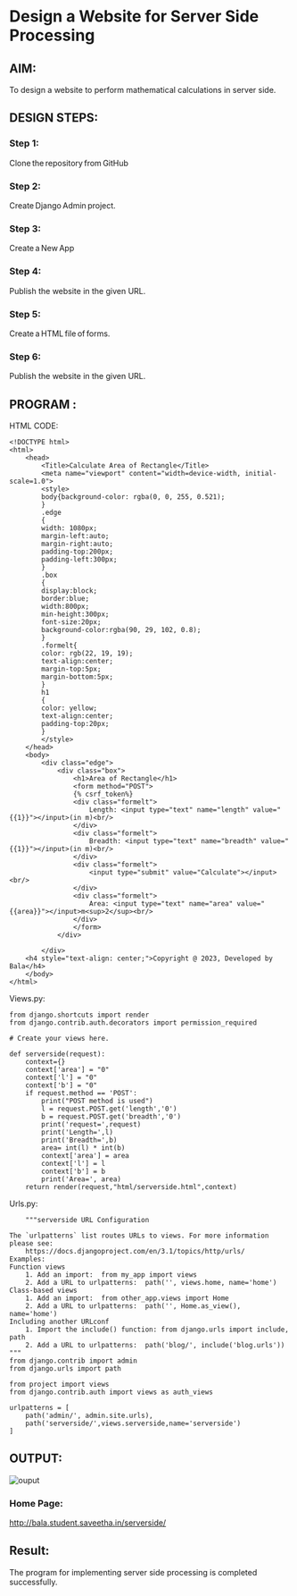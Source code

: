 # Design a Website for Server Side Processing

## AIM:
To design a website to perform mathematical calculations in server side.

## DESIGN STEPS:

### Step 1:

Clone the repository from GitHub

### Step 2:

Create Django Admin project.

### Step 3:

Create a New App

### Step 4:

Publish the website in the given URL.

### Step 5:

Create a HTML file of forms.

### Step 6:

Publish the website in the given URL.

## PROGRAM :

HTML CODE:
```
<!DOCTYPE html>
<html>
    <head>
        <Title>Calculate Area of Rectangle</Title>
        <meta name="viewport" content="width=device-width, initial-scale=1.0">
        <style>
        body{background-color: rgba(0, 0, 255, 0.521);
        }
        .edge
        { 
        width: 1080px;
        margin-left:auto; 
        margin-right:auto; 
        padding-top:200px; 
        padding-left:300px; 
        } 
        .box
        { 
        display:block; 
        border:blue; 
        width:800px; 
        min-height:300px; 
        font-size:20px;
        background-color:rgba(90, 29, 102, 0.8); 
        } 
        .formelt{
        color: rgb(22, 19, 19); 
        text-align:center; 
        margin-top:5px; 
        margin-bottom:5px; 
        } 
        h1 
        {
        color: yellow; 
        text-align:center; 
        padding-top:20px; 
        }
        </style>
    </head>
    <body>
        <div class="edge">
            <div class="box">
                <h1>Area of Rectangle</h1>
                <form method="POST">
                {% csrf_token%}
                <div class="formelt">
                    Length: <input type="text" name="length" value="{{1}}"></input>(in m)<br/>
                </div>
                <div class="formelt">
                    Breadth: <input type="text" name="breadth" value="{{1}}"></input>(in m)<br/>
                </div>
                <div class="formelt">
                    <input type="submit" value="Calculate"></input><br/>
                </div>
                <div class="formelt">
                    Area: <input type="text" name="area" value="{{area}}"></input>m<sup>2</sup><br/>
                </div>
                </form>
            </div>

        </div>
    <h4 style="text-align: center;">Copyright @ 2023, Developed by Bala</h4>
    </body>
</html>
```
Views.py:

```
from django.shortcuts import render
from django.contrib.auth.decorators import permission_required

# Create your views here.

def serverside(request):
    context={}
    context['area'] = "0"
    context['l'] = "0"
    context['b'] = "0"
    if request.method == 'POST':
        print("POST method is used")
        l = request.POST.get('length','0')
        b = request.POST.get('breadth','0')
        print('request=',request)
        print('Length=',l)
        print('Breadth=',b)
        area= int(l) * int(b)
        context['area'] = area
        context['l'] = l
        context['b'] = b
        print('Area=', area)
    return render(request,"html/serverside.html",context)
```
Urls.py:

```
    """serverside URL Configuration

The `urlpatterns` list routes URLs to views. For more information please see:
    https://docs.djangoproject.com/en/3.1/topics/http/urls/
Examples:
Function views
    1. Add an import:  from my_app import views
    2. Add a URL to urlpatterns:  path('', views.home, name='home')
Class-based views
    1. Add an import:  from other_app.views import Home
    2. Add a URL to urlpatterns:  path('', Home.as_view(), name='home')
Including another URLconf
    1. Import the include() function: from django.urls import include, path
    2. Add a URL to urlpatterns:  path('blog/', include('blog.urls'))
"""
from django.contrib import admin
from django.urls import path

from project import views
from django.contrib.auth import views as auth_views

urlpatterns = [
    path('admin/', admin.site.urls),
    path('serverside/',views.serverside,name='serverside')
]
```

## OUTPUT:

![ouput](https://user-images.githubusercontent.com/118791778/213904999-9c91a865-8cfa-494c-802d-61913900041e.png)

### Home Page:

http://bala.student.saveetha.in/serverside/

## Result:

The program for implementing server side processing is completed successfully.
